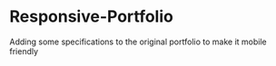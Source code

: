 # Responsive-Portfolio
Adding some specifications to the original portfolio to make it mobile friendly
